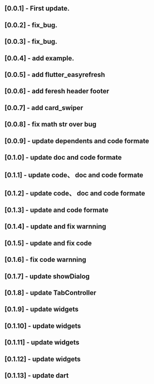 ## [0.0.1] - First update.
## [0.0.2] - fix_bug.
## [0.0.3] - fix_bug.
## [0.0.4] - add example.
## [0.0.5] - add flutter_easyrefresh
## [0.0.6] - add feresh header footer
## [0.0.7] - add card_swiper
## [0.0.8] - fix math str over bug
## [0.0.9] - update dependents and code formate
## [0.1.0] - update doc and code formate
## [0.1.1] - update code、 doc and code formate
## [0.1.2] - update code、 doc and code formate
## [0.1.3] - update and code formate
## [0.1.4] - update and fix warnning
## [0.1.5] - update and fix code
## [0.1.6] - fix code warnning
## [0.1.7] - update showDialog
## [0.1.8] - update TabController
## [0.1.9] - update widgets
## [0.1.10] - update widgets
## [0.1.11] - update widgets
## [0.1.12] - update widgets
## [0.1.13] - update dart

